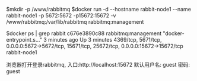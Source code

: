 $mkdir -p /www/rabbitmq
$docker run -d --hostname rabbit-node1 --name rabbit-node1 -p 5672:5672 -p15672:15672 -v /www/rabbitmq:/var/lib/rabbitmq rabbitmq:management

$docker ps | grep rabbit
c676e3890c88        rabbitmq:management   "docker-entrypoint.s…"   3 minutes ago       Up 3 minutes        4369/tcp, 5671/tcp, 0.0.0.0:5672->5672/tcp, 15671/tcp, 25672/tcp, 0.0.0.0:15672->15672/tcp   rabbit-node1

浏览器打开登录rabbitmq, 入口:http://localhost:15672
默认用户名: guest 密码: guest